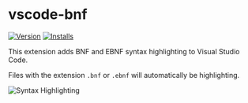 
# vscode-bnf
[![Version](https://img.shields.io/visual-studio-marketplace/v/Vallentin.vscode-bnf)](https://marketplace.visualstudio.com/items?itemName=Vallentin.vscode-bnf)
[![Installs](https://img.shields.io/visual-studio-marketplace/i/Vallentin.vscode-bnf)](https://marketplace.visualstudio.com/items?itemName=Vallentin.vscode-bnf)

This extension adds BNF and EBNF syntax highlighting to Visual Studio Code.

Files with the extension `.bnf` or `.ebnf` will automatically be highlighting.

![Syntax Highlighting](screenshot.png)
